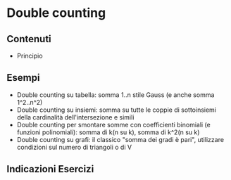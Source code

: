 # Double counting

## Contenuti

- Principio

## Esempi

- Double counting su tabella: somma 1..n stile Gauss (e anche somma 1^2..n^2)
- Double counting su insiemi: somma su tutte le coppie di sottoinsiemi della cardinalità dell'intersezione e simili
- Double counting per smontare somme con coefficienti binomiali (e funzioni polinomiali): somma di k(n su k), somma di k^2(n su k)
- Double counting su grafi: il classico "somma dei gradi è pari", utilizzare condizioni sul numero di triangoli o di V

## Indicazioni Esercizi
